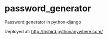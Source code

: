 # password_generator
Password generator in python-django

Deployed at: http://rishird.pythonanywhere.com/
